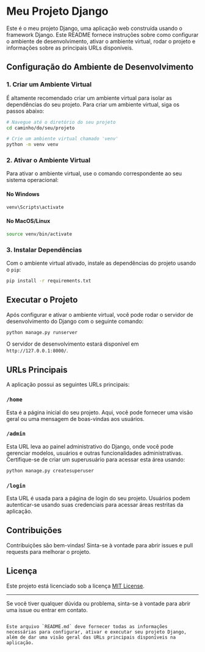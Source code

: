 
# Meu Projeto Django

Este é o meu projeto Django, uma aplicação web construída usando o framework Django. Este README fornece instruções sobre como configurar o ambiente de desenvolvimento, ativar o ambiente virtual, rodar o projeto e informações sobre as principais URLs disponíveis.

## Configuração do Ambiente de Desenvolvimento

### 1. Criar um Ambiente Virtual

É altamente recomendado criar um ambiente virtual para isolar as dependências do seu projeto. Para criar um ambiente virtual, siga os passos abaixo:

```bash
# Navegue até o diretório do seu projeto
cd caminho/do/seu/projeto

# Crie um ambiente virtual chamado 'venv'
python -m venv venv
```

### 2. Ativar o Ambiente Virtual

Para ativar o ambiente virtual, use o comando correspondente ao seu sistema operacional:

#### No Windows

```bash
venv\Scripts\activate
```

#### No MacOS/Linux

```bash
source venv/bin/activate
```

### 3. Instalar Dependências

Com o ambiente virtual ativado, instale as dependências do projeto usando o `pip`:

```bash
pip install -r requirements.txt
```

## Executar o Projeto

Após configurar e ativar o ambiente virtual, você pode rodar o servidor de desenvolvimento do Django com o seguinte comando:

```bash
python manage.py runserver
```

O servidor de desenvolvimento estará disponível em `http://127.0.0.1:8000/`.

## URLs Principais

A aplicação possui as seguintes URLs principais:

### `/home`

Esta é a página inicial do seu projeto. Aqui, você pode fornecer uma visão geral ou uma mensagem de boas-vindas aos usuários.

### `/admin`

Esta URL leva ao painel administrativo do Django, onde você pode gerenciar modelos, usuários e outras funcionalidades administrativas. Certifique-se de criar um superusuário para acessar esta área usando:

```bash
python manage.py createsuperuser
```

### `/login`

Esta URL é usada para a página de login do seu projeto. Usuários podem autenticar-se usando suas credenciais para acessar áreas restritas da aplicação.

## Contribuições

Contribuições são bem-vindas! Sinta-se à vontade para abrir issues e pull requests para melhorar o projeto.

## Licença

Este projeto está licenciado sob a licença [MIT License](LICENSE).

---

Se você tiver qualquer dúvida ou problema, sinta-se à vontade para abrir uma issue ou entrar em contato.

```

Este arquivo `README.md` deve fornecer todas as informações necessárias para configurar, ativar e executar seu projeto Django, além de dar uma visão geral das URLs principais disponíveis na aplicação.
